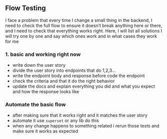 ## Flow Testing
I face a problem that every time I change a small thing in the backend, I need to check the full flow to ensure it doesn’t break anything here or there, 
and I need to check that everything works right. Here, I will list all solutions I will try one by one and say which ones work and in what cases they work for me

### 1. basic and working right now 
- write down the user story
- divide the user story into endpoints that do 1,2,3... 
- write the endpoint body and response before code the endpoint
- check the criteria and that it do the right behavior
- update the docs and explain everything you did and what you expect and how the response looks like

### Automate the basic flow
- after making sure that it works right and it matches the user story
- automate it use `superset` or any lib do this
- when any change happens to something related i rerun those tests and make sure it works as expected 
  
